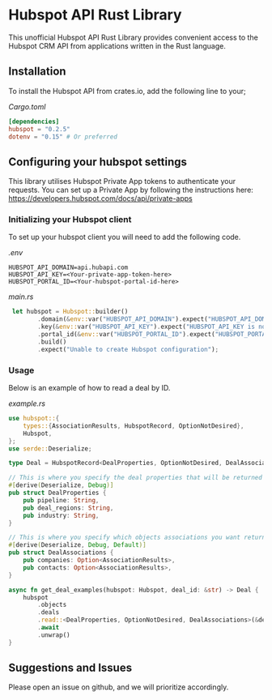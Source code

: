 # Hubspot API Rust Library

This unofficial Hubspot API Rust Library provides convenient access to the Hubspot CRM API from applications written in the Rust language.

## Installation

To install the Hubspot API from crates.io, add the following line to your;

_Cargo.toml_

```toml
[dependencies]
hubspot = "0.2.5"
dotenv = "0.15" # Or preferred
```

## Configuring your hubspot settings

This library utilises Hubspot Private App tokens to authenticate your requests. You can set up a Private App by following the instructions here: https://developers.hubspot.com/docs/api/private-apps

### Initializing your Hubspot client

To set up your hubspot client you will need to add the following code.

_.env_

```
HUBSPOT_API_DOMAIN=api.hubapi.com
HUBSPOT_API_KEY=<Your-private-app-token-here>
HUBSPOT_PORTAL_ID=<Your-hubspot-portal-id-here>

```

_main.rs_

```rust
 let hubspot = Hubspot::builder()
        .domain(&env::var("HUBSPOT_API_DOMAIN").expect("HUBSPOT_API_DOMAIN is not set"))
        .key(&env::var("HUBSPOT_API_KEY").expect("HUBSPOT_API_KEY is not set"))
        .portal_id(&env::var("HUBSPOT_PORTAL_ID").expect("HUBSPOT_PORTAL_ID is not set"))
        .build()
        .expect("Unable to create Hubspot configuration");

```

### Usage

Below is an example of how to read a deal by ID.

_example.rs_

```rust
use hubspot::{
    types::{AssociationResults, HubspotRecord, OptionNotDesired},
    Hubspot,
};
use serde::Deserialize;

type Deal = HubspotRecord<DealProperties, OptionNotDesired, DealAssociations>;

// This is where you specify the deal properties that will be returned by hubspot
#[derive(Deserialize, Debug)]
pub struct DealProperties {
    pub pipeline: String,
    pub deal_regions: String,
    pub industry: String,
}

// This is where you specify which objects associations you want returned by hubspot
#[derive(Deserialize, Debug, Default)]
pub struct DealAssociations {
    pub companies: Option<AssociationResults>,
    pub contacts: Option<AssociationResults>,
}

async fn get_deal_examples(hubspot: Hubspot, deal_id: &str) -> Deal {
    hubspot
        .objects
        .deals
        .read::<DealProperties, OptionNotDesired, DealAssociations>(&deal_id, false)
        .await
        .unwrap()
}

```

## Suggestions and Issues

Please open an issue on github, and we will prioritize accordingly.
